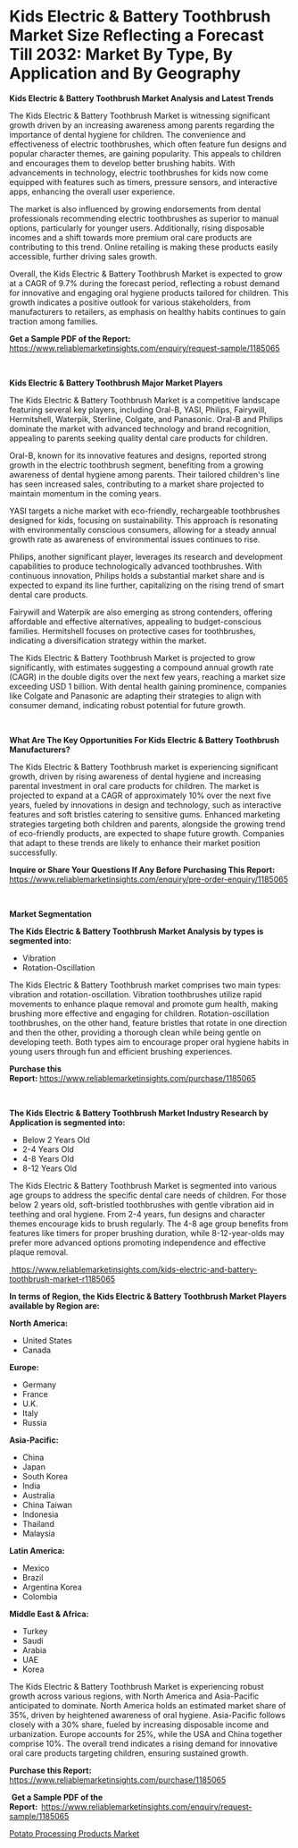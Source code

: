 <p><h1>Kids Electric & Battery Toothbrush Market Size Reflecting a Forecast Till 2032: Market By Type, By Application and By Geography</h1></p><p><strong>Kids Electric & Battery Toothbrush Market Analysis and Latest Trends</strong></p>
<p><p>The Kids Electric & Battery Toothbrush Market is witnessing significant growth driven by an increasing awareness among parents regarding the importance of dental hygiene for children. The convenience and effectiveness of electric toothbrushes, which often feature fun designs and popular character themes, are gaining popularity. This appeals to children and encourages them to develop better brushing habits. With advancements in technology, electric toothbrushes for kids now come equipped with features such as timers, pressure sensors, and interactive apps, enhancing the overall user experience.</p><p>The market is also influenced by growing endorsements from dental professionals recommending electric toothbrushes as superior to manual options, particularly for younger users. Additionally, rising disposable incomes and a shift towards more premium oral care products are contributing to this trend. Online retailing is making these products easily accessible, further driving sales growth.</p><p>Overall, the Kids Electric & Battery Toothbrush Market is expected to grow at a CAGR of 9.7% during the forecast period, reflecting a robust demand for innovative and engaging oral hygiene products tailored for children. This growth indicates a positive outlook for various stakeholders, from manufacturers to retailers, as emphasis on healthy habits continues to gain traction among families.</p></p>
<p><strong>Get a Sample PDF of the Report:&nbsp;</strong> <a href="https://www.reliablemarketinsights.com/enquiry/request-sample/1185065?utm_campaign=2642&utm_medium=2&utm_source=Github&utm_content=ia&utm_term=28032025&utm_id=kids-electric-battery-toothbrush">https://www.reliablemarketinsights.com/enquiry/request-sample/1185065</a></p>
<p>&nbsp;</p>
<p><strong>Kids Electric & Battery Toothbrush Major Market Players</strong></p>
<p><p>The Kids Electric & Battery Toothbrush Market is a competitive landscape featuring several key players, including Oral-B, YASI, Philips, Fairywill, Hermitshell, Waterpik, Sterline, Colgate, and Panasonic. Oral-B and Philips dominate the market with advanced technology and brand recognition, appealing to parents seeking quality dental care products for children. </p><p>Oral-B, known for its innovative features and designs, reported strong growth in the electric toothbrush segment, benefiting from a growing awareness of dental hygiene among parents. Their tailored children's line has seen increased sales, contributing to a market share projected to maintain momentum in the coming years.</p><p>YASI targets a niche market with eco-friendly, rechargeable toothbrushes designed for kids, focusing on sustainability. This approach is resonating with environmentally conscious consumers, allowing for a steady annual growth rate as awareness of environmental issues continues to rise.</p><p>Philips, another significant player, leverages its research and development capabilities to produce technologically advanced toothbrushes. With continuous innovation, Philips holds a substantial market share and is expected to expand its line further, capitalizing on the rising trend of smart dental care products.</p><p>Fairywill and Waterpik are also emerging as strong contenders, offering affordable and effective alternatives, appealing to budget-conscious families. Hermitshell focuses on protective cases for toothbrushes, indicating a diversification strategy within the market.</p><p>The Kids Electric & Battery Toothbrush Market is projected to grow significantly, with estimates suggesting a compound annual growth rate (CAGR) in the double digits over the next few years, reaching a market size exceeding USD 1 billion. With dental health gaining prominence, companies like Colgate and Panasonic are adapting their strategies to align with consumer demand, indicating robust potential for future growth.</p></p>
<p>&nbsp;</p>
<p><strong>What Are The Key Opportunities For Kids Electric & Battery Toothbrush Manufacturers?</strong></p>
<p><p>The Kids Electric & Battery Toothbrush market is experiencing significant growth, driven by rising awareness of dental hygiene and increasing parental investment in oral care products for children. The market is projected to expand at a CAGR of approximately 10% over the next five years, fueled by innovations in design and technology, such as interactive features and soft bristles catering to sensitive gums. Enhanced marketing strategies targeting both children and parents, alongside the growing trend of eco-friendly products, are expected to shape future growth. Companies that adapt to these trends are likely to enhance their market position successfully.</p></p>
<p><strong>Inquire or Share Your Questions If Any Before Purchasing This Report:</strong> <a href="https://www.reliablemarketinsights.com/enquiry/pre-order-enquiry/1185065?utm_campaign=2642&utm_medium=2&utm_source=Github&utm_content=ia&utm_term=28032025&utm_id=kids-electric-battery-toothbrush">https://www.reliablemarketinsights.com/enquiry/pre-order-enquiry/1185065</a></p>
<p>&nbsp;</p>
<p><strong>Market Segmentation</strong></p>
<p><strong>The Kids Electric & Battery Toothbrush Market Analysis by types is segmented into:</strong></p>
<p><ul><li>Vibration</li><li>Rotation-Oscillation</li></ul></p>
<p><p>The Kids Electric & Battery Toothbrush market comprises two main types: vibration and rotation-oscillation. Vibration toothbrushes utilize rapid movements to enhance plaque removal and promote gum health, making brushing more effective and engaging for children. Rotation-oscillation toothbrushes, on the other hand, feature bristles that rotate in one direction and then the other, providing a thorough clean while being gentle on developing teeth. Both types aim to encourage proper oral hygiene habits in young users through fun and efficient brushing experiences.</p></p>
<p><strong>Purchase this Report:&nbsp;</strong><a href="https://www.reliablemarketinsights.com/purchase/1185065?utm_campaign=2642&utm_medium=2&utm_source=Github&utm_content=ia&utm_term=28032025&utm_id=kids-electric-battery-toothbrush">https://www.reliablemarketinsights.com/purchase/1185065</a></p>
<p>&nbsp;</p>
<p><strong>The Kids Electric & Battery Toothbrush Market Industry Research by Application is segmented into:</strong></p>
<p><ul><li>Below 2 Years Old</li><li>2-4 Years Old</li><li>4-8 Years Old</li><li>8-12 Years Old</li></ul></p>
<p><p>The Kids Electric & Battery Toothbrush Market is segmented into various age groups to address the specific dental care needs of children. For those below 2 years old, soft-bristled toothbrushes with gentle vibration aid in teething and oral hygiene. From 2-4 years, fun designs and character themes encourage kids to brush regularly. The 4-8 age group benefits from features like timers for proper brushing duration, while 8-12-year-olds may prefer more advanced options promoting independence and effective plaque removal.</p></p>
<p><a href="https://www.reliablemarketinsights.com/kids-electric-and-battery-toothbrush-market-r1185065?utm_campaign=2642&utm_medium=2&utm_source=Github&utm_content=ia&utm_term=28032025&utm_id=kids-electric-battery-toothbrush">&nbsp;https://www.reliablemarketinsights.com/kids-electric-and-battery-toothbrush-market-r1185065</a></p>
<p><strong>In terms of Region, the Kids Electric & Battery Toothbrush Market Players available by Region are:</strong></p>
<p>
    <p> <strong> North America: </strong>
        <ul>
            <li>United States</li>
            <li>Canada</li>
        </ul>
        </p> 
    <p> <strong> Europe: </strong>
        <ul>
            <li>Germany</li>
            <li>France</li>
            <li>U.K.</li>
            <li>Italy</li>
            <li>Russia</li>
        </ul>
        </p> 
    <p> <strong> Asia-Pacific: </strong>
        <ul>
            <li>China</li>
            <li>Japan</li>
            <li>South Korea</li>
            <li>India</li>
            <li>Australia</li>
            <li>China Taiwan</li>
            <li>Indonesia</li>
            <li>Thailand</li>
            <li>Malaysia</li>
        </ul>
        </p> 
    <p> <strong> Latin America: </strong>
        <ul>
            <li>Mexico</li>
            <li>Brazil</li>
            <li>Argentina Korea</li>
            <li>Colombia</li>
        </ul>
        </p> 
    <p> <strong> Middle East & Africa: </strong>
        <ul>
            <li>Turkey</li>
            <li>Saudi</li>
            <li>Arabia</li>
            <li>UAE</li>
            <li>Korea</li>
        </ul>
    </p>
    </p>
<p><p>The Kids Electric & Battery Toothbrush Market is experiencing robust growth across various regions, with North America and Asia-Pacific anticipated to dominate. North America holds an estimated market share of 35%, driven by heightened awareness of oral hygiene. Asia-Pacific follows closely with a 30% share, fueled by increasing disposable income and urbanization. Europe accounts for 25%, while the USA and China together comprise 10%. The overall trend indicates a rising demand for innovative oral care products targeting children, ensuring sustained growth.</p></p>
<p><strong>Purchase this Report: </strong><a href="https://www.reliablemarketinsights.com/purchase/1185065?utm_campaign=2642&utm_medium=2&utm_source=Github&utm_content=ia&utm_term=28032025&utm_id=kids-electric-battery-toothbrush">https://www.reliablemarketinsights.com/purchase/1185065</a></p>
<p>&nbsp;<strong>Get a Sample PDF of the Report:&nbsp;&nbsp;</strong><a href="https://www.reliablemarketinsights.com/enquiry/request-sample/1185065?utm_campaign=2642&utm_medium=2&utm_source=Github&utm_content=ia&utm_term=28032025&utm_id=kids-electric-battery-toothbrush">https://www.reliablemarketinsights.com/enquiry/request-sample/1185065</a></p>
<p><strong></strong></p>
<p><p><a href="https://github.com/abbislposival/Market-Research-Report-List-2/blob/main/potato-processing-products-market.md?utm_campaign=2642&utm_medium=2&utm_source=Github&utm_content=ia&utm_term=28032025&utm_id=kids-electric-battery-toothbrush">Potato Processing Products Market</a></p></p>